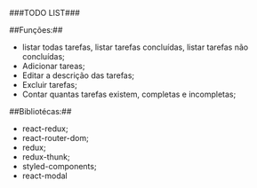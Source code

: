 ###TODO LIST###

##Funções:##

 * listar todas tarefas, listar tarefas concluídas, listar tarefas não concluídas;
 * Adicionar tareas;
 * Editar a descrição das tarefas;
 * Excluir tarefas;
 * Contar quantas tarefas existem, completas e incompletas;
 
 ##Bibliotécas:##
 * react-redux;
 * react-router-dom;
 * redux;
 * redux-thunk;
 * styled-components;
 * react-modal

